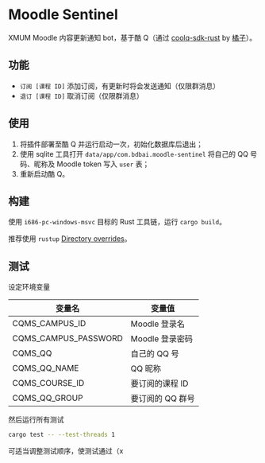 # Moodle Sentinel
XMUM Moodle 内容更新通知 bot，基于酷 Q（通过 [coolq-sdk-rust](https://github.com/juzi5201314/coolq-sdk-rust) by [橘子](https://github.com/juzi5201314)）。

## 功能
- `订阅 [课程 ID]` 添加订阅，有更新时将会发送通知（仅限群消息）
- `退订 [课程 ID]` 取消订阅（仅限群消息）

## 使用
1. 将插件部署至酷 Q 并运行启动一次，初始化数据库后退出；
2. 使用 sqlite 工具打开 `data/app/com.bdbai.moodle-sentinel` 将自己的 QQ 号码、昵称及 Moodle token 写入 `user` 表；
3. 重新启动酷 Q。

## 构建
使用 `i686-pc-windows-msvc` 目标的 Rust 工具链，运行 `cargo build`。

推荐使用 `rustup` [Directory overrides](https://github.com/rust-lang/rustup#directory-overrides)。

## 测试
设定环境变量

|变量名 | 变量值 |
| --- | --- |
| CQMS_CAMPUS_ID | Moodle 登录名 |
| CQMS_CAMPUS_PASSWORD | Moodle 登录密码 |
| CQMS_QQ | 自己的 QQ 号 |
| CQMS_QQ_NAME | QQ 昵称 |
| CQMS_COURSE_ID | 要订阅的课程 ID |
| CQMS_QQ_GROUP | 要订阅的 QQ 群号 |

然后运行所有测试
```sh
cargo test -- --test-threads 1
```

可适当调整测试顺序，使测试通过（x
